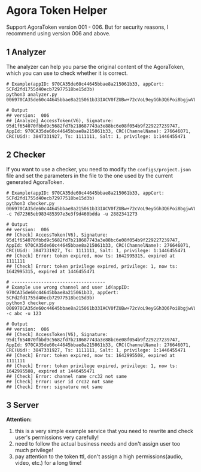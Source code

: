 # Agora Token Helper

Support AgoraToken version 001 - 006. But for security reasons, I recommend using version 006 and above.

## 1 Analyzer

The analyzer can help you parse the original content of the AgoraToken, which you can use to check whether it is correct.

``` shell
# Example(appID: 970CA35de60c44645bbae8a215061b33, appCert: 5CFd2fd1755d40ecb72977518be15d3b)
python3 analyzer.py 006970CA35de60c44645bbae8a215061b33IACV0fZUBw+72cVoL9eyGGh3Q6Poi8bgjwVLnyKSJyOXR7dIfRBXoFHlEAABAAAAR/QQAAEAAQCvKDdW

# Output
## version:  006
## [Analyze] AccessToken(V6), Signature: 95d1f654070fbbd9c5682fd7b218687743a3e88bc6e08f054b9f229227239747, AppId: 970CA35de60c44645bbae8a215061b33, CRC(ChannelName): 276646071, CRC(Uid): 3847331927, Ts: 1111111, Salt: 1, privilege: 1:1446455471
```

## 2 Checker

If you want to use a checker, you need to modify the `configs/project.json` file and set the parameters in the file to the one used by the current generated AgoraToken.

``` shell
# Example(appID: 970CA35de60c44645bbae8a215061b33, appCert: 5CFd2fd1755d40ecb72977518be15d3b)
python3 checker.py 006970CA35de60c44645bbae8a215061b33IACV0fZUBw+72cVoL9eyGGh3Q6Poi8bgjwVLnyKSJyOXR7dIfRBXoFHlEAABAAAAR/QQAAEAAQCvKDdW -c 7d72365eb983485397e3e3f9d460bdda -u 2882341273

# Output
## version:  006
## [Check] AccessToken(V6), Signature: 95d1f654070fbbd9c5682fd7b218687743a3e88bc6e08f054b9f229227239747, AppId: 970CA35de60c44645bbae8a215061b33, CRC(ChannelName): 276646071, CRC(Uid): 3847331927, Ts: 1111111, Salt: 1, privilege: 1:1446455471
## [Check] Error: token expired, now ts: 1642995315, expired at 1111111
## [Check] Error: token privilege expired, privilege: 1, now ts: 1642995315, expired at 1446455471

# -----------------------------------
# Example use wrong channel and user id(appID: 970CA35de60c44645bbae8a215061b33, appCert: 5CFd2fd1755d40ecb72977518be15d3b)
python3 checker.py 006970CA35de60c44645bbae8a215061b33IACV0fZUBw+72cVoL9eyGGh3Q6Poi8bgjwVLnyKSJyOXR7dIfRBXoFHlEAABAAAAR/QQAAEAAQCvKDdW -c abc -u 123

# Output
## version:  006
## [Check] AccessToken(V6), Signature: 95d1f654070fbbd9c5682fd7b218687743a3e88bc6e08f054b9f229227239747, AppId: 970CA35de60c44645bbae8a215061b33, CRC(ChannelName): 276646071, CRC(Uid): 3847331927, Ts: 1111111, Salt: 1, privilege: 1:1446455471
## [Check] Error: token expired, now ts: 1642995508, expired at 1111111
## [Check] Error: token privilege expired, privilege: 1, now ts: 1642995508, expired at 1446455471
## [Check] Error: channel name crc32 not same
## [Check] Error: user id crc32 not same
## [Check] Error: signature not same
```

## 3 Server

**Attention:**
1. this is a very simple example service that you need to rewrite and check user's permissions very carefully!
2. need to follow the actual business needs and don't assign user too much privilege!
3. pay attention to the token ttl, don't assign a high permissions(audio, video, etc.) for a long time!

